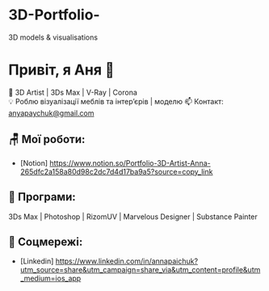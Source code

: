 # 3D-Portfolio-
3D models &amp; visualisations 
# Привіт, я Аня 👋
🎨 3D Artist | 3Ds Max | V-Ray | Corona  
💡 Роблю візуалізації меблів та інтер’єрів | моделю
📫 Контакт: anyapaychuk@gmail.com  

## 🪑 Мої роботи:
- [Notion] https://www.notion.so/Portfolio-3D-Artist-Anna-265dfc2a158a80d98c2dc7d4d17ba9a5?source=copy_link

## 🧰 Програми:
3Ds Max | Photoshop | RizomUV | Marvelous Designer | Substance Painter

## 🛜 Соцмережі:
- [Linkedin] https://www.linkedin.com/in/annapaichuk?utm_source=share&utm_campaign=share_via&utm_content=profile&utm_medium=ios_app
